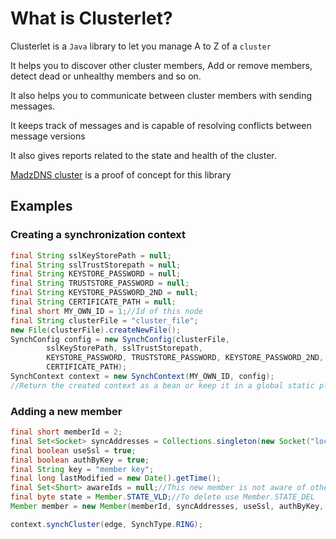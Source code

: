 # What is Clusterlet?

Clusterlet is a `Java` library to let you manage A to Z of a `cluster`

It helps you to discover other cluster members, Add or remove members, detect dead or unhealthy members and so on.

It also helps you to communicate between cluster members with sending messages.

It keeps track of messages and is capable of resolving conflicts between message versions

It also gives reports related to the state and health of the cluster.

[MadzDNS cluster](https://github.com/madzdns/cluster) is a proof of concept for this library

## Examples

### Creating a synchronization context

```java
final String sslKeyStorePath = null;
final String sslTrustStorepath = null;
final String KEYSTORE_PASSWORD = null;
final String TRUSTSTORE_PASSWORD = null;
final String KEYSTORE_PASSWORD_2ND = null;
final String CERTIFICATE_PATH = null;
final short MY_OWN_ID = 1;//Id of this node
final String clusterFile = "cluster_file";
new File(clusterFile).createNewFile();
SynchConfig config = new SynchConfig(clusterFile,
        sslKeyStorePath, sslTrustStorepath,
        KEYSTORE_PASSWORD, TRUSTSTORE_PASSWORD, KEYSTORE_PASSWORD_2ND,
        CERTIFICATE_PATH);
SynchContext context = new SynchContext(MY_OWN_ID, config);
//Return the created context as a bean or keep it in a global static place
```

### Adding a new member

```java
final short memberId = 2;
final Set<Socket> syncAddresses = Collections.singleton(new Socket("localhost:12346"));
final boolean useSsl = true;
final boolean authByKey = true;
final String key = "member key";
final long lastModified = new Date().getTime();
final Set<Short> awareIds = null;//This new member is not aware of other nodes
final byte state = Member.STATE_VLD;//To delete use Member.STATE_DEL
Member member = new Member(memberId, syncAddresses, useSsl, authByKey, key, lastModified, awareIds, state);

context.synchCluster(edge, SynchType.RING);
```
